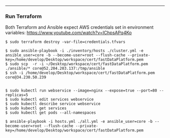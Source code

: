
---

### Run Terraform

Both Terraform and Ansible expect AWS credentials set in environment variables:
https://www.youtube.com/watch?v=IChpsAPq4Ko


```
$ sudo terraform destroy -var-file=credentials.tfvars

$ sudo ansible-playbook -i ./inventory/hosts ./cluster.yml -e ansible_user=core -b --become-user=root --flush-cache --private-key=/home/develop/Desktop/workspace/cert/fastDataPlatform.pem
$ sudo scp  -r -i ~/Desktop/workspace/cert/fastDataPlatform.pem ./ansible/* core@52.204.203.137:/tmp/ansible
$ ssh -i /home/develop/Desktop/workspace/cert/fastDataPlatform.pem core@34.230.50.239


$ sudo kubectl run webservice --image=nginx --expose=true --port=80 --replicas=5
$ sudo kubectl edit services webservice
$ sudo kubectl describe service webservice
$ sudo kubectl get services
$ sudo kubectl get pods --all-namespaces

$ ansible-playbook -i hosts.yml ./all.yml -e ansible_user=core -b --become-user=root --flush-cache --private-key=/home/develop/Desktop/workspace/cert/fastDataPlatform.pem

```
